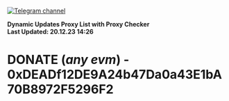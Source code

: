 [![Telegram channel](https://img.shields.io/endpoint?url=https://runkit.io/damiankrawczyk/telegram-badge/branches/master?url=https://t.me/n4z4v0d)](https://t.me/n4z4v0d) 

**Dynamic Updates Proxy List with Proxy Checker**  
**Last Updated: 20.12.23 14:26**

# DONATE (_any evm_) - 0xDEADf12DE9A24b47Da0a43E1bA70B8972F5296F2
